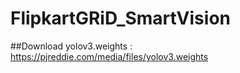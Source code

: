 # FlipkartGRiD_SmartVision
##Download yolov3.weights : https://pjreddie.com/media/files/yolov3.weights
